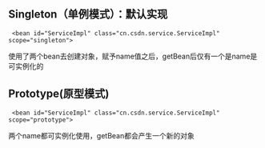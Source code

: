 ## Singleton（单例模式）：默认实现

```
 <bean id="ServiceImpl" class="cn.csdn.service.ServiceImpl" scope="singleton">
```

使用了两个bean去创建对象，赋予name值之后，getBean后仅有一个是name是可实例化的

## Prototype(原型模式)

```
 <bean id="ServiceImpl" class="cn.csdn.service.ServiceImpl" scope="prototype">
```

两个name都可实例化使用，getBean都会产生一个新的对象